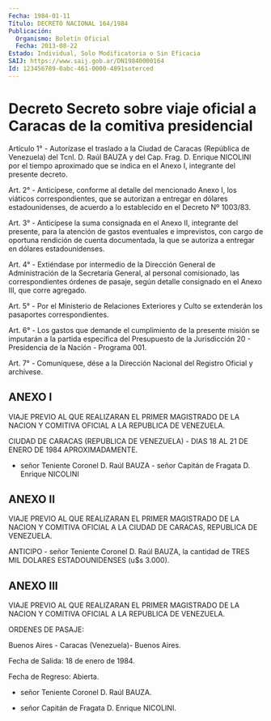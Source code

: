 ```yaml
---
Fecha: 1984-01-11
Título: DECRETO NACIONAL 164/1984
Publicación:
  Organismo: Boletín Oficial
  Fecha: 2013-08-22
Estado: Individual, Solo Modificatoria o Sin Eficacia
SAIJ: https://www.saij.gob.ar/DN19840000164
Id: 123456789-0abc-461-0000-4891soterced
---
```

# Decreto Secreto sobre viaje oficial a Caracas de la comitiva presidencial

<a id="1"></a>
Artículo 1° - Autorízase el traslado a la Ciudad de Caracas (República de Venezuela) del Tcnl. D. Raúl BAUZA y del Cap. Frag. D. Enrique NICOLINI por el tiempo aproximado que se indica en el Anexo I, integrante del presente decreto.

<a id="2"></a>
Art. 2° - Anticípese, conforme al detalle del mencionado Anexo I, los viáticos correspondientes, que se autorizan a entregar en dólares estadounidenses, de acuerdo a lo establecido en el    Decreto Nº 1003/83.

<a id="3"></a>
Art. 3° - Anticípese la suma consignada en el Anexo II, integrante del presente, para la atención de gastos eventuales e imprevistos, con cargo de oportuna rendición de cuenta documentada, la que se autoriza a entregar en dólares estadounidenses.

<a id="4"></a>
Art. 4° - Extiéndase por intermedio de la Dirección General de Administración de la Secretaría General, al personal comisionado, las correspondientes órdenes de pasaje, según detalle consignado en el Anexo III, que corre agregado.

<a id="5"></a>
Art. 5° - Por el Ministerio de Relaciones Exteriores y Culto se extenderán los pasaportes correspondientes.

<a id="6"></a>
Art. 6° - Los gastos que demande el cumplimiento de la presente misión se imputarán a la partida específica del Presupuesto de la Jurisdicción 20 - Presidencia de la Nación - Programa 001.

<a id="7"></a>
Art. 7° - Comuníquese, dése a la Dirección Nacional del Registro Oficial y archívese.

## ANEXO I

VIAJE PREVIO AL QUE REALIZARAN EL PRIMER MAGISTRADO DE LA NACION Y COMITIVA OFICIAL A LA REPUBLICA DE VENEZUELA.

CIUDAD DE CARACAS (REPUBLICA DE VENEZUELA) - DIAS 18 AL 21 DE ENERO DE 1984 APROXIMADAMENTE.

- señor Teniente Coronel D. Raúl BAUZA - señor Capitán de Fragata D. Enrique NICOLINI

## ANEXO II

VIAJE PREVIO AL QUE REALIZARAN EL PRIMER MAGISTRADO DE LA NACION Y COMITIVA OFICIAL A LA CIUDAD DE CARACAS, REPUBLICA DE VENEZUELA.

ANTICIPO - señor Teniente Coronel D. Raúl BAUZA, la cantidad de TRES MIL DOLARES ESTADOUNIDENSES (u$s 3.000).

## ANEXO III

VIAJE PREVIO AL QUE REALIZARAN EL PRIMER MAGISTRADO DE LA NACION Y COMITIVA OFICIAL A LA REPUBLICA DE VENEZUELA.

ORDENES DE PASAJE:

Buenos Aires - Caracas (Venezuela)- Buenos Aires.

Fecha de Salida: 18 de enero de 1984.

Fecha de Regreso: Abierta.

- señor Teniente Coronel D. Raúl BAUZA.

- señor Capitán de Fragata D. Enrique NICOLINI.